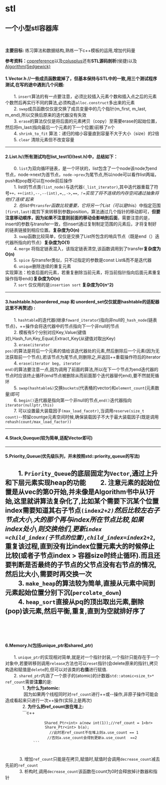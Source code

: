 # stl
## 一个小型stl容器库
<br>

**主要目标:** 练习算法和数据结构,熟练一下c++模板的运用,增加代码量

**参考资料：**[cppreference](http://zh.cppreference.com/w/cpp)以及[cplusplus](http://www.cplusplus.com/reference/)还有**STL源码剖析**(侯捷)以及[Algorithm(Sedgewick)](http://algs4.cs.princeton.edu/home/)

#### 1.Vector.h //一些成员函数裁掉了，但基本保持与STL中的一致,用三个测试程序测试,在写的途中遇到几个问题:<br>
　　1. <code>insert</code>算法的有一点要注意，必须比较插入元素个数和插入点之后的元素个数然后再实行不同的算法,必须构造<code>alloc.construct</code>多出来的元素<br>
　　2. <code>swap</code>成员函数仅仅是交换了成员变量中的几个指针(m_first, m_last, m_end),所以交换后原来的迭代器没有失效<br>
　　3. <code>erase</code>的算法仅仅是将后面的元素拷贝（copy）至需要erase的起始位置，然后将m_last(指向最后一个元素的下一个位置)前移了n个<br>
　　4. <code>shrink_to_fit</code> 算法：递归的缩小容量直到容量不大于大小（size）的2倍<br>
　　5. <code>clear</code> 清除元素但不改变容量<br>
  
---

#### 2.List.h//所有测试均在list_test1()(test.h)中，总结如下：
　　0. <code>list</code>为双向循环链表，是一个环状的，list包含了一个node该node为end节点，<node>node->next</code>为首节点，<code>node->prev</code>为尾节点,所以node可以看作list两端，push和pop既可以在node前后操作<br>
　　1. list的节点类<code>(list_node)</code>与迭代器<code>(_list_iterator)</code>,其中迭代器重载了符号<code>++，++(int),--,--(int),=,*,->,==,！=</code>实现了将不连续的内存空间通过抽象将他们‘连续’起来<br>
　　2. 在list中<code>transfer</code>函数比较重要，它将另一个List（可以是*this）中指定范围<code>[first,last)</code>裁剪下来转移到参数position，算法通过几个指针的移动即可，**但要注意移动顺序，因为如果不注意则前面的移动会影响到后面**，需要注意的是，insert的参数与transfer一致，但insert通过复制制定范围的元素后，才将复制好的链表链接到相应位置。**复杂度为O(n)**<br>
　　3. <code>swap</code>函数比较简单，仅仅是交换了List所包含的哨兵节点（既是end（）迭代器所指向的节点）**复杂度为O(1)**<br>
　　4. <code>merge</code> 将指定链表混入，该指定链表清空,该函数调用到了transfer**复杂度为O(n)**<br>
　　5. <code>spice</code> 与transfer类似，只不过指定的参数是const List&而不是迭代器<br>
　　6. <code>unique</code>删除连续的重复元素<br>实现算法：检查后面的元素，若重复删除当前元素，将当前指针指向后面元素重复操作指导end()**复杂度为O(n)**<br>
　　7. <code>sort</code> 仅仅用的是<code>insertion sort</code> **复杂度为O(n^2)**<br>
  
  ---
  
#### 3.hashtable.h(unordered_map 和 unorderd_set仅仅就是hashtable的适配器这里不再赘述) :
　　1. <code>hashtable</code>的迭代器(继承<code>foward_iterator</code>)指向非null的<code>_hash_node</code>(链表节点)，++操作会将迭代器中的节点指向下一个非null的节点<br>
　　2. 模板有5个分别对应</ode>Key,Value(键值对),Hash_fun,Key_Equal,Extract_Key(从键值对取出Key)</code><br>
　　3. <code>erase(iterator pos)</code>的算法是将后一个元素的值给该迭代器处的元素,然后删除后一个元素(因为无法获取前一个节点),若该节点为尾节点,则删除之,并返回++重载操作符后的iterator<br>
　　4. <code>erase(iterator beg, iterator  end)</code>的算法要注意一点,因为调用了前面的算法,所以在下一个节点为end迭代器的节点时应该终止循环(end节点被删除从而前面那个迭代器替代end),要不然就死循环<br>
　　5. <code>swap(hashtable&)</code>交换<code>buckets</code>(代表桶的vector)和<code>element_count</code>(元素数量)即可<br>
　　6. <code>begin()</code>迭代器是指向第一个非null的节点,<code>end()</code>迭代器指向<code>iterator(nullptr,this)</code><br>
　　7. 可以设置最大装载因子<code>(max_load_facotr)</code>,当调用<code>reserve(size_t count)</code>--预留countge元素空间时候,确保装载因子不大于最大装载因子(既是调用<code>rehash(count/max_load_factor))</code><br>
  
---

#### 4.Stack,Queque(较为简单,适配Vector即可)

---

#### 5.Priority_Queue(优先级队列，并未按照std::priority_queue的写法)
　　1. <code>Priority_Queue</code>的底层固定为<code>Vector</code>,通过上升和下层元素实现heap的功能
　　2. **注意**元素的起始位置是从vec的第0开始,并未像是Algorithm书中从1开始,这里就讲算法复杂化了,比如某个需要下沉某个位置index需要知道其右子节点<code>(index*2+2)</code>然后比较左右子节点大小,大的那个再与index所在节点比较,如果index处小,则交换他们,更新<code>index =child_index(子节点的位置)</code>,<code>child_index=index*2+2</code>,重复该过程,直到没有比index位置元素大的时候停止比较(或者子节点index > 容器size时终止循环).**而且**还要判断是否最终的子节点的父节点没有右节点的情况,然后比大小,需要时再交换一次<br>
　　3. <code>make_heap</code>的算法较为简单,直接从元素中间到元素起始位置分别下沉(<code>percolate_down</code>)<br>
　　4. <code>heap_sort</code>直接从pq的顶出取出元素,删除(pop)该元素,然后平衡,重复,直到为空就排好序了<br>
　　
---
　　
#### 6.Memory.h(包括unique_ptr和shared_ptr)
　　1. <code>unique_ptr</code>的实现相对简单,就是对一个指针封装,一个指针只能存在于一个对象中,若要转移则调用<code>release</code>方法也可以<code>reset</code>指针(会delete原来的指针),拷贝构造和赋值是<code>delete</code>的,但可以对该类的**右值**进行赋值.<br>
　　2. <code>shared_ptr</code>内涵了一个原子的(atomic)的计数器<code>std::atomic<size_t>* ref_count</code>需要**注意**的是:<br>
　　　　1. **为什么为atomic:**<br>
　　　　  因为如果两个线程同时对<code>ref_count</code>进行++或--操作,非原子操作可能会造成看起来只进行一次++操作(实际上是两次)<br>
　　　　2. **为什么把ref_count放在堆上:**<br> 
          　　　　```c++

          　          Shared_Ptr<int> a(new int(1));//ref_count = 1<br>
                      Share_Ptr<int> b(a);
                 　　　  //此时若ref_count不在堆上则a.use_count == 1
                　　　  //否则a.use_count会得到更新a.use_count  ==2
          　　　　```
　　　  <br>
　　　  3. 增加<code>ref_count</code>只能是在拷贝,赋值时,赋值时会调用<code>decrease_count</code>减去先前的<code>ref_count</code><br>
　　　  3. 析构时,调用<code>decrease_count</code>该函数在count为0时会释放掉计数器和指针<br>
　　　  
